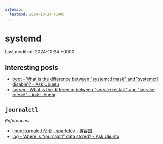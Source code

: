 ```yaml
---
sitemap:
  lastmod: 2024-10-24 +0000
---
```


# systemd

Last modified: 2024-10-24 +0000

## Interesting posts

- [boot - What is the difference between "systemctl mask" and "systemctl disable"? - Ask Ubuntu](https://askubuntu.com/questions/816285/what-is-the-difference-between-systemctl-mask-and-systemctl-disable)
- [server - What is the difference between "service restart" and "service reload" - Ask Ubuntu](https://askubuntu.com/questions/105200/what-is-the-difference-between-service-restart-and-service-reload)

## `journalctl`

*References*:

- [linux journalctl 命令 - sparkdev - 博客园](https://www.cnblogs.com/sparkdev/p/8795141.html)
- [log - Where is "journalctl" data stored? - Ask Ubuntu](https://askubuntu.com/questions/864722/where-is-journalctl-data-stored)
